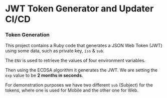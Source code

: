 # JWT Token Generator and Updater CI/CD

### Token Generation

This project contains a Ruby code that generates a JSON Web Token (JWT) using some data, such as private key, `iss` & `sub`.

The `ENV` is used to retrieve the values of four environment variables.

Then using the ECDSA algorithm it generates the JWT. We are setting the `exp` value to be **2 months in seconds**.

For demonstration purposes we have two different `sub` (Subject) for the tokens, where one is used for Mobile and the other one for Web.